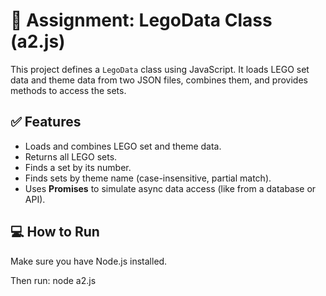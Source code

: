 # 📘 Assignment: LegoData Class (a2.js)

This project defines a `LegoData` class using JavaScript. It loads LEGO set data and theme data from two JSON files, combines them, and provides methods to access the sets.

## ✅ Features
- Loads and combines LEGO set and theme data.
- Returns all LEGO sets.
- Finds a set by its number.
- Finds sets by theme name (case-insensitive, partial match).
- Uses **Promises** to simulate async data access (like from a database or API).

## 💻 How to Run
Make sure you have Node.js installed.

Then run:
node a2.js
